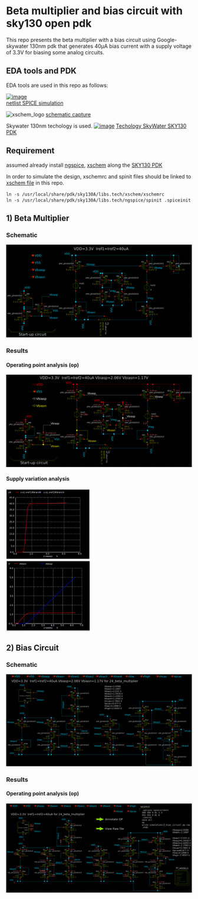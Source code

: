 # Beta multiplier and bias circuit with sky130 open pdk
This repo presents the beta multiplier with a bias circuit using Google-skywater 130nm pdk that generates 40μA bias current with a supply voltage of 3.3V for biasing some analog circuits. 

## EDA tools and PDK
EDA tools are used in this repo as follows: 

[![image](https://user-images.githubusercontent.com/49194847/138070431-d95ce371-db3b-43a1-8dbe-fa85bff53625.png)](http://ngspice.sourceforge.net/devel.html)         
[netlist SPICE simulation](http://ngspice.sourceforge.net/devel.html) 

  ![xschem_logo](https://github.com/ridvanumaz/1AC_Beta-multiplier-and-bias-circuit-with-SKY130-PDK/assets/84044368/79b03572-0a09-4466-a4fd-1e0c19469237) 
[schematic capture](https://xschem.sourceforge.io/stefan/index.html)

 Skywater 130nm techology is used.
[![image](https://user-images.githubusercontent.com/49194847/138075630-d1bdacac-d37b-45d3-88b5-80f118af37cd.png)](https://skywater-pdk.readthedocs.io/en/main/)
[Techology SkyWater SKY130 PDK](https://skywater-pdk.readthedocs.io/en/main/)

## Requirement
assumed already install [ngspice](https://ngspice.sourceforge.io/download.html), [xschem](https://github.com/StefanSchippers/xschem) along the [SKY130 PDK](http://opencircuitdesign.com/open_pdks/index.html) 

In order to simulate the design, xschemrc and spinit files should be linked to [xschem file](https://github.com/ridvanumaz/1AC_Beta-multiplier-and-bias-circuit-with-SKY130-PDK/tree/main/xschem) in this repo. 
```
ln -s /usr/local/share/pdk/sky130A/libs.tech/xschem/xschemrc
ln -s /usr/local/share/pdk/sky130A/libs.tech/ngspice/spinit .spiceinit
```

## 1) Beta Multiplier 
### Schematic
<p align="center">
  <img src="/results/beta_multiplier_schematic.png">
</p>

### Results

#### Operating point analysis (op)
<p align="center">
  <img src="/results/beta_multiplier_op.png">
</p>

#### Supply variation analysis 
<p float="left">
  <img src="/results/beta_multiplier_result_Iref.png" width="45%" />
  &nbsp; &nbsp; &nbsp; &nbsp;  &nbsp; &nbsp; &nbsp; &nbsp;
  <img src="/results/beta_multiplier_result_Vbias.png" width="45%" /> 
</p>

## 2) Bias Circuit
### Schematic
<p align="center">
  <img src="/results/bias_circuit_schematic.png">
</p>

### Results

#### Operating point analysis (op)
<p align="center">
  <img src="/results/bias_circuit_op.png">
</p>





